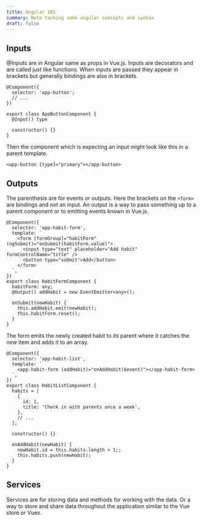 ```yaml
---
title: Angular 101
summary: Note tacking some angular concepts and syntax
draft: false
---
```


## Inputs

@Inputs are in Angular same as props in Vue.js. Inputs are decorators and are called just like functions. When inputs are passed they appear in brackets but generally bindings are also in brackets.

``` 
@Component({
  selector: 'app-button';
  // ...
})

export class AppButtonComponent {
  @Input() type
  
  constructor() {}
}
```

Then the component which is expecting an input might look like this in a parent template.

`<app-button [type]="primary"></app-button>`

## Outputs

The parenthesis are for events or outputs. Here the brackets on the `<form>` are bindings and not an input. An output is a way to pass something up to a parent component or to emitting events known in Vue.js.

```
@Component({
  selector: 'app-habit-form',
  template: `
    <form [formGroup]="habitForm" (ngSubmit)="onSubmit(habitForm.value)">
      <input type="text" placeholder="Add habit" formControlName="title" />
      <button type="submit">Add</button>
    </form>
  `,
})
export class HabitFormComponent {
  habitForm: any;
  @Output() addHabit = new EventEmitter<any>();

  onSubmit(newHabit) {
    this.addHabit.emit(newHabit);
    this.habitForm.reset();
  }
}
```
The form emits the newly created habit to its parent where it catches the new item and adds it to an array.

```
@Component({
  selector: 'app-habit-list',
  template: `
    <app-habit-form (addHabit)="onAddHabit($event)"></app-habit-form>
  `,
})
export class HabitListComponent {
  habits = [
    {
      id: 1,
      title: 'Check in with parents once a week',
    },
    // ...
  ];

  constructor() {}

  onAddHabit(newHabit) {
    newHabit.id = this.habits.length + 1;;
    this.habits.push(newHabit);
  }
}
```

## Services

Services are for storing data and methods for working with the data. Or a way to store and share data throughout the application similar to the Vue store or Vuex.
